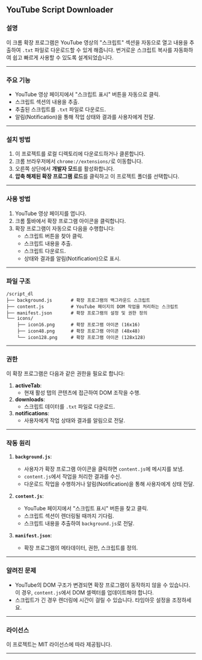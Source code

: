 ## **YouTube Script Downloader**

### **설명**
이 크롬 확장 프로그램은 YouTube 영상의 "스크립트" 섹션을 자동으로 열고 내용을 추출하여 `.txt` 파일로 다운로드할 수 있게 해줍니다. 번거로운 스크립트 복사를 자동화하여 쉽고 빠르게 사용할 수 있도록 설계되었습니다.

---

### **주요 기능**
- YouTube 영상 페이지에서 "스크립트 표시" 버튼을 자동으로 클릭.
- 스크립트 섹션의 내용을 추출.
- 추출된 스크립트를 `.txt` 파일로 다운로드.
- 알림(Notification)을 통해 작업 상태와 결과를 사용자에게 전달.

---

### **설치 방법**
1. 이 프로젝트를 로컬 디렉토리에 다운로드하거나 클론합니다.
2. 크롬 브라우저에서 `chrome://extensions/`로 이동합니다.
3. 오른쪽 상단에서 **개발자 모드**를 활성화합니다.
4. **압축 해제된 확장 프로그램 로드**를 클릭하고 이 프로젝트 폴더를 선택합니다.

---

### **사용 방법**
1. YouTube 영상 페이지를 엽니다.
2. 크롬 툴바에서 확장 프로그램 아이콘을 클릭합니다.
3. 확장 프로그램이 자동으로 다음을 수행합니다:
   - 스크립트 버튼을 찾아 클릭.
   - 스크립트 내용을 추출.
   - 스크립트 다운로드.
   - 상태와 결과를 알림(Notification)으로 표시.

---

### **파일 구조**
```
/script_dl
├── background.js       # 확장 프로그램의 백그라운드 스크립트
├── content.js          # YouTube 페이지의 DOM 작업을 처리하는 스크립트
├── manifest.json       # 확장 프로그램의 설정 및 권한 정의
└── icons/
    ├── icon16.png      # 확장 프로그램 아이콘 (16x16)
    ├── icon48.png      # 확장 프로그램 아이콘 (48x48)
    └── icon128.png     # 확장 프로그램 아이콘 (128x128)
```

---

### **권한**
이 확장 프로그램은 다음과 같은 권한을 필요로 합니다:
1. **activeTab**:
   - 현재 활성 탭의 콘텐츠에 접근하여 DOM 조작을 수행.
2. **downloads**:
   - 스크립트 데이터를 `.txt` 파일로 다운로드.
3. **notifications**:
   - 사용자에게 작업 상태와 결과를 알림으로 전달.

---

### **작동 원리**
1. **`background.js`**:
   - 사용자가 확장 프로그램 아이콘을 클릭하면 `content.js`에 메시지를 보냄.
   - `content.js`에서 작업을 처리한 결과를 수신.
   - 다운로드 작업을 수행하거나 알림(Notification)을 통해 사용자에게 상태 전달.

2. **`content.js`**:
   - YouTube 페이지에서 "스크립트 표시" 버튼을 찾고 클릭.
   - 스크립트 섹션이 렌더링될 때까지 기다림.
   - 스크립트 내용을 추출하여 `background.js`로 전달.

3. **`manifest.json`**:
   - 확장 프로그램의 메타데이터, 권한, 스크립트를 정의.

---

### **알려진 문제**
- YouTube의 DOM 구조가 변경되면 확장 프로그램이 동작하지 않을 수 있습니다. 이 경우, `content.js`에서 DOM 셀렉터를 업데이트해야 합니다.
- 스크립트가 긴 경우 렌더링에 시간이 걸릴 수 있습니다. 타임아웃 설정을 조정하세요.

---

### **라이선스**
이 프로젝트는 MIT 라이선스에 따라 제공됩니다.

---